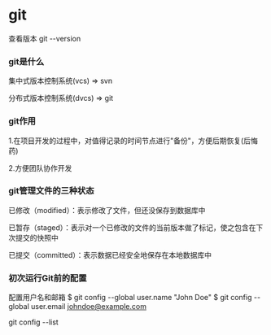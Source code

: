 # git

查看版本     git --version

### git是什么

集中式版本控制系统(vcs) => svn

分布式版本控制系统(dvcs) => git



### git作用

1.在项目开发的过程中，对值得记录的时间节点进行"备份"，方便后期恢复(后悔药)

2.方便团队协作开发

### git管理文件的三种状态

已修改（modified）：表示修改了文件，但还没保存到数据库中

已暂存（staged）：表示对一个已修改的文件的当前版本做了标记，使之包含在下次提交的快照中

已提交（committed）：表示数据已经安全地保存在本地数据库中



### 初次运行Git前的配置

配置用户名和邮箱
$ git config --global user.name "John Doe"
$ git config --global user.email johndoe@example.com



git config --list

```

```








































